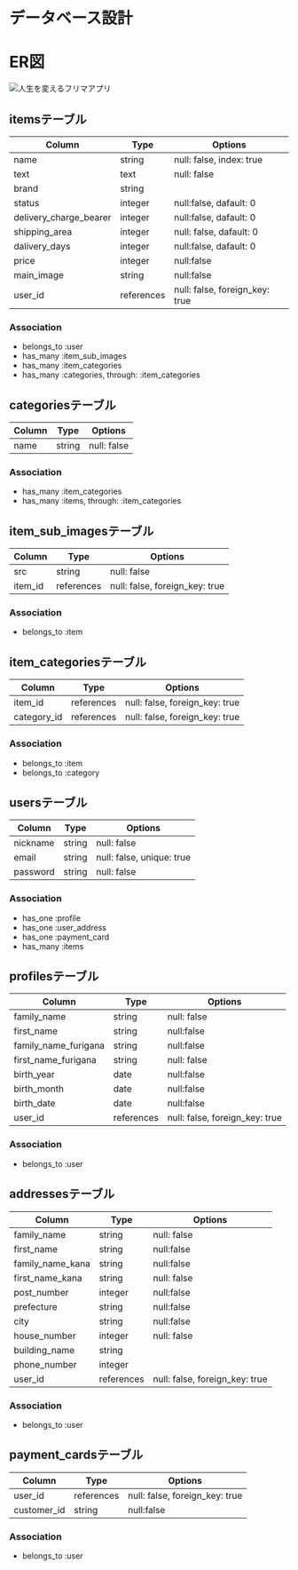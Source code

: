 # データベース設計

# ER図
![人生を変えるフリマアプリ](https://user-images.githubusercontent.com/64117340/82398222-42342000-9a8d-11ea-992a-c7b41da54ba3.png)

## itemsテーブル
|Column|Type|Options|
|------|----|-------|
|name|string|null: false, index: true|
|text|text|null: false|
|brand|string||
|status|integer|null:false, dafault: 0|
|delivery_charge_bearer|integer|null:false, dafault: 0|
|shipping_area|integer|null: false, dafault: 0|
|dalivery_days|integer|null:false, dafault: 0|
|price|integer|null:false|
|main_image|string|null:false|
|user_id|references|null: false, foreign_key: true|

### Association
- belongs_to :user
- has_many :item_sub_images
- has_many :item_categories
- has_many :categories, through: :item_categories


## categoriesテーブル
|Column|Type|Options|
|------|----|-------|
|name|string|null: false|

### Association
- has_many :item_categories
- has_many :items, through: :item_categories


## item_sub_imagesテーブル
|Column|Type|Options|
|------|----|-------|
|src|string|null: false|
|item_id|references|null: false, foreign_key: true|

### Association
- belongs_to :item


## item_categoriesテーブル
|Column|Type|Options|
|------|----|-------|
|item_id|references|null: false, foreign_key: true|
|category_id|references|null: false, foreign_key: true|

### Association
- belongs_to :item
- belongs_to :category


## usersテーブル
|Column|Type|Options|
|------|----|-------|
|nickname|string|null: false|
|email|string|null: false, unique: true|
|password|string|null: false|

### Association
- has_one :profile
- has_one :user_address
- has_one :payment_card
- has_many :items


## profilesテーブル
|Column|Type|Options|
|------|----|-------|
|family_name|string|null: false|
|first_name|string|null:false|
|family_name_furigana|string|null:false|
|first_name_furigana|string|null: false|
|birth_year|date|null:false|
|birth_month|date|null:false|
|birth_date|date|null:false|
|user_id|references|null: false, foreign_key: true|

### Association
- belongs_to :user


## addressesテーブル
|Column|Type|Options|
|------|----|-------|
|family_name|string|null: false|
|first_name|string|null:false|
|family_name_kana|string|null:false|
|first_name_kana|string|null: false|
|post_number|integer|null:false|
|prefecture|string|null:false|
|city|string|null:false|
|house_number|integer|null: false|
|building_name|string||
|phone_number|integer||
|user_id|references|null: false, foreign_key: true|

### Association
- belongs_to :user

## payment_cardsテーブル
|Column|Type|Options|
|------|----|-------|
|user_id|references|null: false, foreign_key: true|
|customer_id|string|null:false|

### Association
- belongs_to :user